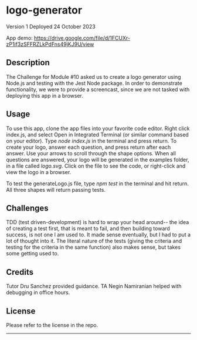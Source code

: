 # logo-generator

Version 1
Deployed 24 October 2023


App demo: https://drive.google.com/file/d/1FCUXr-zP1if3zSFFRZLkPdFns49jKJ9U/view

## Description

The Challenge for Module #10 asked us to create a logo generator using Node.js and testing with the Jest Node package. In order to demonstrate functionality, we were to provide a screencast, since we are not tasked with deploying this app in a browser.

## Usage

To use this app, clone the app files into your favorite code editor. Right click index.js, and select Open in Integrated Terminal (or similar command based on your editor). Type <i> node index.js </i> in the terminal and press return. To create your logo, answer each question, and press return after each answer. Use your arrows to scroll through the shape options. When all questions are answered, your logo will be generated in the examples folder, in a file called <i>logo.svg</i>. Click on the file to see the code, or right-click and view the logo in a browser.

To test the generateLogo.js file, type <i>npm test</i> in the terminal and hit return. All three shapes will return passing tests.


## Challenges

TDD (test driven-development) is hard to wrap your head around-- the idea of creating a test first, that is meant to fail, and then building toward success, is not one I am used to. It made sense eventually, but I had to put a lot of thought into it. The literal nature of the tests (giving the criteria and testing for the criteria in the same function) also makes sense, but takes some getting used to.



## Credits

Tutor Dru Sanchez provided guidance. TA Negin Namiranian helped with debugging in office hours.



## License

Please refer to the license in the repo.

---